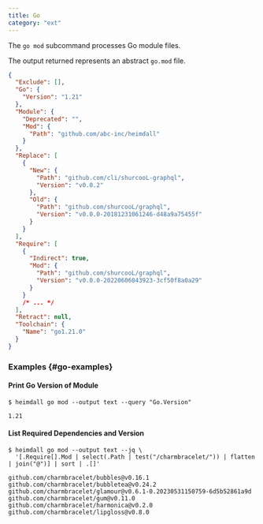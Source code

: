 ```yaml
---
title: Go
category: "ext"
---
```


The `go mod` subcommand processes Go module files.
<!--more-->
The output returned represents an abstract `go.mod` file.

```json
{
  "Exclude": [],
  "Go": {
    "Version": "1.21"
  },
  "Module": {
    "Deprecated": "",
    "Mod": {
      "Path": "github.com/abc-inc/heimdall"
    }
  },
  "Replace": [
    {
      "New": {
        "Path": "github.com/cli/shurcooL-graphql",
        "Version": "v0.0.2"
      },
      "Old": {
        "Path": "github.com/shurcooL/graphql",
        "Version": "v0.0.0-20181231061246-d48a9a75455f"
      }
    }
  ],
  "Require": [
    {
      "Indirect": true,
      "Mod": {
        "Path": "github.com/shurcooL/graphql",
        "Version": "v0.0.0-20220606043923-3cf50f8a0a29"
      }
    }
    /* ... */
  ],
  "Retract": null,
  "Toolchain": {
    "Name": "go1.21.0"
  }
}
```

### Examples {#go-examples}

#### Print Go Version of Module

```shell
$ heimdall go mod --output text --query "Go.Version"

1.21
```

#### List Required Dependencies and Version

```shell
$ heimdall go mod --output text --jq \
  '[.Require[].Mod | select(.Path | test("/charmbracelet/")) | flatten | join("@")] | sort | .[]'

github.com/charmbracelet/bubbles@v0.16.1
github.com/charmbracelet/bubbletea@v0.24.2
github.com/charmbracelet/glamour@v0.6.1-0.20230531150759-6d5b52861a9d
github.com/charmbracelet/gum@v0.11.0
github.com/charmbracelet/harmonica@v0.2.0
github.com/charmbracelet/lipgloss@v0.8.0
```
